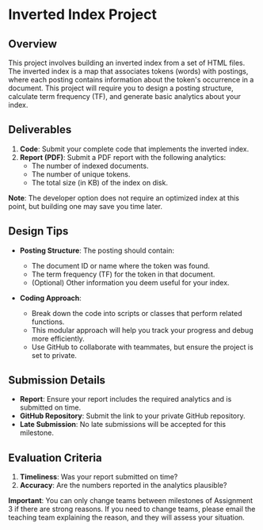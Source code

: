 
# Inverted Index Project

## Overview

This project involves building an inverted index from a set of HTML files. The inverted index is a map that associates tokens (words) with postings, where each posting contains information about the token's occurrence in a document. This project will require you to design a posting structure, calculate term frequency (TF), and generate basic analytics about your index.

## Deliverables

1. **Code**: Submit your complete code that implements the inverted index.
2. **Report (PDF)**: Submit a PDF report with the following analytics:
   - The number of indexed documents.
   - The number of unique tokens.
   - The total size (in KB) of the index on disk.

**Note**: The developer option does not require an optimized index at this point, but building one may save you time later.

## Design Tips

- **Posting Structure**: The posting should contain:
  - The document ID or name where the token was found.
  - The term frequency (TF) for the token in that document.
  - (Optional) Other information you deem useful for your index.

- **Coding Approach**: 
  - Break down the code into scripts or classes that perform related functions.
  - This modular approach will help you track your progress and debug more efficiently.
  - Use GitHub to collaborate with teammates, but ensure the project is set to private.

## Submission Details

- **Report**: Ensure your report includes the required analytics and is submitted on time.
- **GitHub Repository**: Submit the link to your private GitHub repository.
- **Late Submission**: No late submissions will be accepted for this milestone.

## Evaluation Criteria

1. **Timeliness**: Was your report submitted on time?
2. **Accuracy**: Are the numbers reported in the analytics plausible?

**Important**: You can only change teams between milestones of Assignment 3 if there are strong reasons. If you need to change teams, please email the teaching team explaining the reason, and they will assess your situation.
